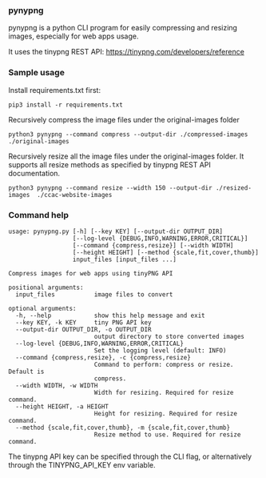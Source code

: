 ### pynypng
pynypng is a python CLI program for easily compressing and resizing images, especially
for web apps usage.


It uses the tinypng REST API: https://tinypng.com/developers/reference

### Sample usage
Install requirements.txt first:
```
pip3 install -r requirements.txt
```

Recursively compress the image files under the original-images folder
```
python3 pynypng --command compress --output-dir ./compressed-images  ./original-images
```

Recursively resize all the image files under the original-images folder.
It supports all resize methods as specified by tinypng REST API documentation.
```
python3 pynypng --command resize --width 150 --output-dir ./resized-images  ./ccac-website-images
```


### Command help
```
usage: pynypng.py [-h] [--key KEY] [--output-dir OUTPUT_DIR]
                  [--log-level {DEBUG,INFO,WARNING,ERROR,CRITICAL}]
                  [--command {compress,resize}] [--width WIDTH]
                  [--height HEIGHT] [--method {scale,fit,cover,thumb}]
                  input_files [input_files ...]

Compress images for web apps using tinyPNG API

positional arguments:
  input_files           image files to convert

optional arguments:
  -h, --help            show this help message and exit
  --key KEY, -k KEY     tiny PNG API key
  --output-dir OUTPUT_DIR, -o OUTPUT_DIR
                        output directory to store converted images
  --log-level {DEBUG,INFO,WARNING,ERROR,CRITICAL}
                        Set the logging level (default: INFO)
  --command {compress,resize}, -c {compress,resize}
                        Command to perform: compress or resize. Default is
                        compress.
  --width WIDTH, -w WIDTH
                        Width for resizing. Required for resize command.
  --height HEIGHT, -a HEIGHT
                        Height for resizing. Required for resize command.
  --method {scale,fit,cover,thumb}, -m {scale,fit,cover,thumb}
                        Resize method to use. Required for resize command.
```

The tinypng API key can be specified through the CLI flag, 
or alternatively through the TINYPNG_API_KEY env variable.
